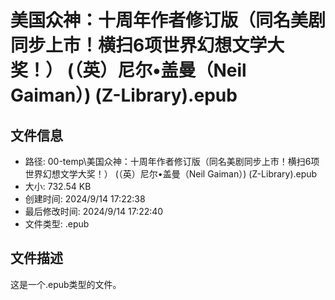 ﻿# 美国众神：十周年作者修订版（同名美剧同步上市！横扫6项世界幻想文学大奖！） (（英）尼尔•盖曼（Neil Gaiman）) (Z-Library).epub

## 文件信息
- 路径: 00-temp\美国众神：十周年作者修订版（同名美剧同步上市！横扫6项世界幻想文学大奖！） (（英）尼尔•盖曼（Neil Gaiman）) (Z-Library).epub
- 大小: 732.54 KB
- 创建时间: 2024/9/14 17:22:38
- 最后修改时间: 2024/9/14 17:22:40
- 文件类型: .epub

## 文件描述
这是一个.epub类型的文件。

